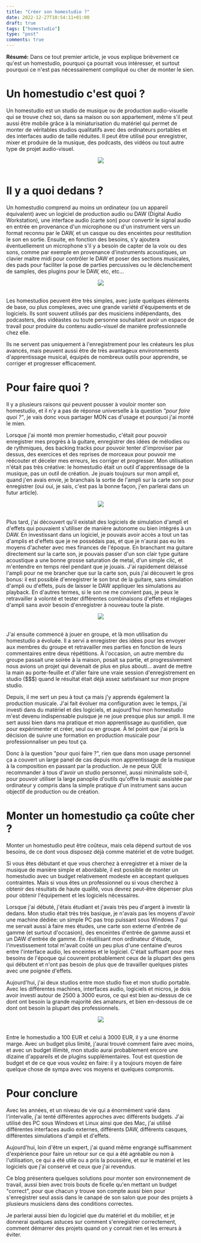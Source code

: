 ```yaml
---
title: "Créer son homestudio ?"
date: 2022-12-27T10:54:11+01:00
draft: true
tags: ["homestudio"]
type: "post"
comments: true
---
```


**Résumé:**
Dans ce tout premier article,
je vous explique brièvement ce qu'est un homestudio,
pourquoi ça pourrait vous intéresser,
et surtout pourquoi ce n'est pas nécessairement compliqué ou cher de monter le sien.


# Un homestudio c'est quoi ?
Un homestudio est un studio de musique ou de production audio-visuelle qui se trouve chez soi,
dans sa maison ou son appartement,
même s'il peut aussi être mobile grâce à la miniaturisation du matériel qui permet de monter de véritables studios qualitatifs avec des ordinateurs portables et des interfaces audio de taille réduites.
Il peut être utilisé pour enregistrer, mixer et produire de la musique, des podcasts, des vidéos ou tout autre type de projet audio-visuel.

<center>
<img src="laptop-studio.jpeg">
</center>
<br />


# Il y a quoi dedans ?
Un homestudio comprend au moins un ordinateur (ou un appareil équivalent) avec un logiciel de production audio ou DAW (Digital Audio Workstation),
une interface audio (carte son) pour convertir le signal audio en entrée en provenance d'un microphone ou d'un instrument vers un format reconnu par le DAW,
et un casque ou des enceintes pour restitution le son en sortie.
Ensuite,
en fonction des besoins,
s'y ajoutera éventuellement un microphone s'il y a besoin de capter de la voix ou des sons, comme par exemple en provenance d'instruments acoustiques,
un clavier maitre midi pour contrôler le DAW et poser des sections musicales,
des pads pour faciliter la pose de parties percussives ou le déclenchement de samples,
des plugins pour le DAW, etc, etc...

<center>
<img src="homestudio.png">
</center>
<br />


Les homestudios peuvent être très simples, avec juste quelques éléments de base, ou plus complexes, avec une grande variété d'équipements et de logiciels. Ils sont souvent utilisés par des musiciens indépendants, des podcasters, des vidéastes ou toute personne souhaitant avoir un espace de travail pour produire du contenu audio-visuel de manière professionnelle chez elle.

Ils ne servent pas uniquement à l'enregistrement pour les créateurs les plus avancés,
mais peuvent aussi être de très avantageux environnements d'apprentissage musical,
équipés de nombreux outils pour apprendre, se corriger et progresser efficacement.



# Pour faire quoi ?
Il y a plusieurs raisons qui peuvent pousser à vouloir monter son homestudio,
et il n'y a pas de réponse universelle à la question _"pour faire quoi ?"_,
je vais donc vous partager MON cas d'usage et pourquoi j'ai monté le mien.

Lorsque j'ai monté mon premier homestudio,
c'était pour pouvoir enregistrer mes progrès à la guitare,
enregistrer des idées de mélodies ou de rythmiques,
des backing tracks pour pouvoir tenter d'improviser par dessus,
des exercices et des reprises de morceaux pour pouvoir me réécouter et déceler mes erreurs, les corriger et progresser.
Mon utilisation n'était pas très créative:
le homestudio était un outil d'apprentissage de la musique,
pas un outil de création.
Je jouais toujours sur mon ampli et,
quand j'en avais envie,
je branchais la sortie de l'ampli sur la carte son pour enregistrer (oui oui, je sais, c'est pas la bonne façon, j'en parlerai dans un futur article).

<center>
<img src="sony-acid.jpg">
</center>
<br />


Plus tard,
j'ai découvert qu'il existait des logiciels de simulation d'ampli et d'effets qui pouvaient s'utiliser de manière autonome ou bien intégrés à un DAW.
En investissant dans un logiciel,
je pouvais avoir accès a tout un tas d'amplis et d'effets que je ne possédais pas,
et que je n'aurai pas eu les moyens d'acheter avec mes finances de l'époque.
En branchant ma guitare directement sur la carte son,
je pouvais passer d'un son clair type guitare acoustique a une bonne grosse saturation de metal,
d'un simple clic,
et m'entendre en temps réel pendant que je jouais.
J'ai rapidement délaissé l'ampli pour ne me brancher que sur la carte son,
puis j'ai découvert le gros bonus:
il est possible d'enregistrer le son brut de la guitare,
sans simulation d'ampli ou d'effets,
puis de laisser le DAW appliquer les simulations au playback.
En d'autres termes,
si le son ne me convient pas,
je peux le retravailler à volonté et tester différentes combinaisons d'effets et réglages d'ampli sans avoir besoin d'enregistrer à nouveau toute la piste.


<center>
<img src="guitar-rig.jpeg">
</center>
<br />

J'ai ensuite commencé à jouer en groupe,
et là mon utilisation du homestudio a évoluée.
Il a servi a enregistrer des idées pour les envoyer aux membres du groupe et retravailler mes parties en fonction de leurs commentaires entre deux répétitions.
À l'occasion,
un autre membre du groupe passait une soirée à la maison,
posait sa partie,
et progressivement nous avions un projet qui devenait de plus en plus abouti...
avant de mettre la main au porte-feuille et d'aller faire une vraie session d'enregistrement en studio ($$$) quand le résultat était déjà assez satisfaisant sur mon propre studio.

Depuis,
il me sert un peu à tout ça mais j'y apprends également la production musicale.
J'ai fait évoluer ma configuration avec le temps,
j'ai investi dans du matériel et des logiciels,
et aujourd'hui mon homestudio m'est devenu indispensable puisque je ne joue presque plus sur ampli.
Il me sert aussi bien dans ma pratique et mon apprentissage au quotidien,
que pour expérimenter et créer,
seul ou en groupe.
À tel point que j'ai pris la décision de suivre une formation en production musicale pour professionnaliser un peu tout ça.


Donc à la question "pour quoi faire ?",
rien que dans mon usage personnel ça a couvert un large panel de cas depuis mon apprentissage de la musique à la composition en passant par la production.
Je ne peux QUE recommander à tous d'avoir un studio personnel,
aussi minimaliste soit-il,
pour pouvoir utiliser la large panoplie d'outils qu'offre la music assistée par ordinateur y compris dans la simple pratique d'un instrument sans aucun objectif de production ou de création.




# Monter un homestudio ça coûte cher ?
Monter un homestudio peut être coûteux,
mais cela dépend surtout de vos besoins,
de ce dont vous disposez déjà comme matériel et de votre budget.

Si vous êtes débutant et que vous cherchez à enregistrer et à mixer de la musique de manière simple et abordable, il est possible de monter un homestudio avec un budget relativement modeste en acceptant quelques contraintes.
Mais si vous êtes un professionnel ou si vous cherchez à obtenir des résultats de haute qualité, vous devrez peut-être dépenser plus pour obtenir l'équipement et les logiciels nécessaires.

Lorsque j'ai débuté,
j'étais étudiant et j'avais très peu d'argent à investir là dedans.
Mon studio était très très basique,
je n'avais pas les moyens d'avoir une machine dédiée:
un simple PC pas trop puissant sous Windows 7 qui me servait aussi à faire mes études,
une carte son externe d'entrée de gamme (et surtout d'occasion),
des enceintes d'entrée de gamme aussi et un DAW d'entrée de gamme.
En réutilisant mon ordinateur d'étude,
l'investissement total m'avait coûté un peu plus d'une centaine d'euros entre l'interface audio, les enceintes et le logiciel.
C'était suffisant pour mes besoins de l'époque qui couvrent probablement ceux de la plupart des gens qui débutent et n'ont pas besoin de plus que de travailler quelques pistes avec une poignée d'effets.

Aujourd'hui,
j'ai deux studios entre mon studio fixe et mon studio portable.
Avec les différentes machines, interfaces audio, logiciels et micros,
je dois avoir investi autour de 2500 à 3000 euros,
ce qui est bien au-dessus de ce dont ont besoin la grande majorité des amateurs,
et bien en-dessous de ce dont ont besoin la plupart des professionnels.

<center>
<img src="desktop-studio.jpeg">
</center>
<br />


Entre le homestudio a 100 EUR et celui à 3000 EUR,
il y a une énorme marge.
Avec un budget plus limité,
j'aurai trouvé comment faire avec moins,
et avec un budget illimité,
mon studio aurai probablement encore une dizaine d'appareils et de plugins supplémentaires.
Tout est question de budget et de ce que vous voulez en faire:
il y a toujours moyen de faire quelque chose de sympa avec vos moyens et quelques compromis.


# Pour conclure
Avec les années,
et un niveau de vie qui a énormément varié dans l'intervalle,
j'ai tenté différentes approches avec différents budgets.
J'ai utilisé des PC sous Windows et Linux ainsi que des Mac,
j'ai utilisé différentes interfaces audio externes,
différents DAW,
différents casques,
différentes simulations d'ampli et d'effets.

Aujourd'hui,
loin d'être un expert,
j'ai quand même engrangé suffisamment d'expérience pour faire un retour sur ce qui a été agréable ou non à l'utilisation,
ce qui a été utile ou a pris la poussière,
et sur le matériel et les logiciels que j'ai conservé et ceux que j'ai revendus.

Ce blog présentera quelques solutions pour monter son environnement de travail,
aussi bien avec trois bouts de ficelle qu'en mettant un budget "correct",
pour que chacun y trouve son compte aussi bien pour s'enregistrer seul assis dans le canapé de son salon que pour des projets à plusieurs musiciens dans des conditions correctes.

Je parlerai aussi bien du logiciel que du matériel et du mobilier,
et je donnerai quelques astuces sur comment s'enregistrer correctement,
comment démarrer des projets quand on y connait rien et les erreurs à éviter.
